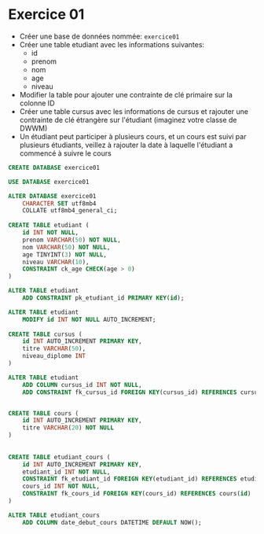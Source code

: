 # Exercice 01

- Créer une base de données nommée: `exercice01`
- Créer une table etudiant avec les informations suivantes:
  - id
  - prenom
  - nom
  - age
  - niveau
- Modifier la table pour ajouter une contrainte de clé primaire sur la colonne ID
- Créer une table cursus avec les informations de cursus et rajouter une contrainte de clé étrangère sur l'étudiant (imaginez votre classe de DWWM)
- Un étudiant peut participer à plusieurs cours, et un cours est suivi par plusieurs étudiants, veillez à rajouter la date à laquelle l'étudiant a commencé à suivre le cours

```sql
CREATE DATABASE exercice01

USE DATABASE exercice01

ALTER DATABASE exercice01
	CHARACTER SET utf8mb4
	COLLATE utf8mb4_general_ci;
	
CREATE TABLE etudiant (
	id INT NOT NULL,
	prenom VARCHAR(50) NOT NULL,
	nom VARCHAR(50) NOT NULL,
	age TINYINT(3) NOT NULL,
	niveau VARCHAR(10),
	CONSTRAINT ck_age CHECK(age > 0)
)

ALTER TABLE etudiant
	ADD CONSTRAINT pk_etudiant_id PRIMARY KEY(id);

ALTER TABLE etudiant
	MODIFY id INT NOT NULL AUTO_INCREMENT;
	
CREATE TABLE cursus (
	id INT AUTO_INCREMENT PRIMARY KEY,
	titre VARCHAR(50),
	niveau_diplome INT
)

ALTER TABLE etudiant
	ADD COLUMN cursus_id INT NOT NULL,
	ADD CONSTRAINT fk_cursus_id FOREIGN KEY(cursus_id) REFERENCES cursus(id);


CREATE TABLE cours (
	id INT AUTO_INCREMENT PRIMARY KEY,
	titre VARCHAR(20) NOT NULL
)
	
	
CREATE TABLE etudiant_cours (
	id INT AUTO_INCREMENT PRIMARY KEY,
	etudiant_id INT NOT NULL,
	CONSTRAINT fk_etudiant_id FOREIGN KEY(etudiant_id) REFERENCES etudiant(id),
	cours_id INT NOT NULL,
	CONSTRAINT fk_cours_id FOREIGN KEY(cours_id) REFERENCES cours(id)
)

ALTER TABLE etudiant_cours
	ADD COLUMN date_debut_cours DATETIME DEFAULT NOW();
```
